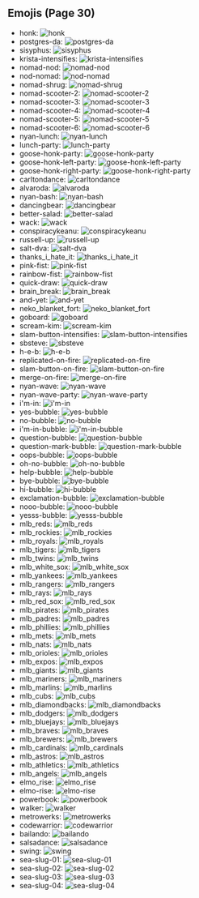 
## Emojis (Page 30)

* honk: ![honk](/output/honk.png)
* postgres-da: ![postgres-da](/output/postgres-da.png)
* sisyphus: ![sisyphus](/output/sisyphus.gif)
* krista-intensifies: ![krista-intensifies](/output/krista-intensifies)
* nomad-nod: ![nomad-nod](/output/nomad-nod.gif)
* nod-nomad: ![nod-nomad](/output/nod-nomad)
* nomad-shrug: ![nomad-shrug](/output/nomad-shrug.png)
* nomad-scooter-2: ![nomad-scooter-2](/output/nomad-scooter-2.png)
* nomad-scooter-3: ![nomad-scooter-3](/output/nomad-scooter-3.png)
* nomad-scooter-4: ![nomad-scooter-4](/output/nomad-scooter-4.png)
* nomad-scooter-5: ![nomad-scooter-5](/output/nomad-scooter-5.png)
* nomad-scooter-6: ![nomad-scooter-6](/output/nomad-scooter-6.png)
* nyan-lunch: ![nyan-lunch](/output/nyan-lunch.gif)
* lunch-party: ![lunch-party](/output/lunch-party.gif)
* goose-honk-party: ![goose-honk-party](/output/goose-honk-party.gif)
* goose-honk-left-party: ![goose-honk-left-party](/output/goose-honk-left-party)
* goose-honk-right-party: ![goose-honk-right-party](/output/goose-honk-right-party.gif)
* carltondance: ![carltondance](/output/carltondance.gif)
* alvaroda: ![alvaroda](/output/alvaroda.png)
* nyan-bash: ![nyan-bash](/output/nyan-bash.gif)
* dancingbear: ![dancingbear](/output/dancingbear.gif)
* better-salad: ![better-salad](/output/better-salad.png)
* wack: ![wack](/output/wack.png)
* conspiracykeanu: ![conspiracykeanu](/output/conspiracykeanu.jpg)
* russell-up: ![russell-up](/output/russell-up.png)
* salt-dva: ![salt-dva](/output/salt-dva.jpg)
* thanks_i_hate_it: ![thanks_i_hate_it](/output/thanks_i_hate_it.jpg)
* pink-fist: ![pink-fist](/output/pink-fist.png)
* rainbow-fist: ![rainbow-fist](/output/rainbow-fist)
* quick-draw: ![quick-draw](/output/quick-draw.png)
* brain_break: ![brain_break](/output/brain_break.png)
* and-yet: ![and-yet](/output/and-yet.jpg)
* neko_blanket_fort: ![neko_blanket_fort](/output/neko_blanket_fort.png)
* goboard: ![goboard](/output/goboard.png)
* scream-kim: ![scream-kim](/output/scream-kim.jpg)
* slam-button-intensifies: ![slam-button-intensifies](/output/slam-button-intensifies.gif)
* sbsteve: ![sbsteve](/output/sbsteve.png)
* h-e-b: ![h-e-b](/output/h-e-b.png)
* replicated-on-fire: ![replicated-on-fire](/output/replicated-on-fire.gif)
* slam-button-on-fire: ![slam-button-on-fire](/output/slam-button-on-fire.gif)
* merge-on-fire: ![merge-on-fire](/output/merge-on-fire.gif)
* nyan-wave: ![nyan-wave](/output/nyan-wave.gif)
* nyan-wave-party: ![nyan-wave-party](/output/nyan-wave-party.gif)
* i'm-in: ![i'm-in](/output/i'm-in.gif)
* yes-bubble: ![yes-bubble](/output/yes-bubble.gif)
* no-bubble: ![no-bubble](/output/no-bubble.gif)
* i'm-in-bubble: ![i'm-in-bubble](/output/i'm-in-bubble)
* question-bubble: ![question-bubble](/output/question-bubble.gif)
* question-mark-bubble: ![question-mark-bubble](/output/question-mark-bubble)
* oops-bubble: ![oops-bubble](/output/oops-bubble.gif)
* oh-no-bubble: ![oh-no-bubble](/output/oh-no-bubble.gif)
* help-bubble: ![help-bubble](/output/help-bubble.gif)
* bye-bubble: ![bye-bubble](/output/bye-bubble.gif)
* hi-bubble: ![hi-bubble](/output/hi-bubble.gif)
* exclamation-bubble: ![exclamation-bubble](/output/exclamation-bubble.gif)
* nooo-bubble: ![nooo-bubble](/output/nooo-bubble.gif)
* yesss-bubble: ![yesss-bubble](/output/yesss-bubble.gif)
* mlb_reds: ![mlb_reds](/output/mlb_reds.jpg)
* mlb_rockies: ![mlb_rockies](/output/mlb_rockies.jpg)
* mlb_royals: ![mlb_royals](/output/mlb_royals.jpg)
* mlb_tigers: ![mlb_tigers](/output/mlb_tigers.jpg)
* mlb_twins: ![mlb_twins](/output/mlb_twins.gif)
* mlb_white_sox: ![mlb_white_sox](/output/mlb_white_sox.jpg)
* mlb_yankees: ![mlb_yankees](/output/mlb_yankees.jpg)
* mlb_rangers: ![mlb_rangers](/output/mlb_rangers.jpg)
* mlb_rays: ![mlb_rays](/output/mlb_rays.jpg)
* mlb_red_sox: ![mlb_red_sox](/output/mlb_red_sox.jpg)
* mlb_pirates: ![mlb_pirates](/output/mlb_pirates.jpg)
* mlb_padres: ![mlb_padres](/output/mlb_padres.jpg)
* mlb_phillies: ![mlb_phillies](/output/mlb_phillies.jpg)
* mlb_mets: ![mlb_mets](/output/mlb_mets.jpg)
* mlb_nats: ![mlb_nats](/output/mlb_nats.jpg)
* mlb_orioles: ![mlb_orioles](/output/mlb_orioles.jpg)
* mlb_expos: ![mlb_expos](/output/mlb_expos.jpg)
* mlb_giants: ![mlb_giants](/output/mlb_giants.jpg)
* mlb_mariners: ![mlb_mariners](/output/mlb_mariners.jpg)
* mlb_marlins: ![mlb_marlins](/output/mlb_marlins.jpg)
* mlb_cubs: ![mlb_cubs](/output/mlb_cubs.jpg)
* mlb_diamondbacks: ![mlb_diamondbacks](/output/mlb_diamondbacks.jpg)
* mlb_dodgers: ![mlb_dodgers](/output/mlb_dodgers.jpg)
* mlb_bluejays: ![mlb_bluejays](/output/mlb_bluejays.png)
* mlb_braves: ![mlb_braves](/output/mlb_braves.gif)
* mlb_brewers: ![mlb_brewers](/output/mlb_brewers.jpg)
* mlb_cardinals: ![mlb_cardinals](/output/mlb_cardinals.jpg)
* mlb_astros: ![mlb_astros](/output/mlb_astros.jpg)
* mlb_athletics: ![mlb_athletics](/output/mlb_athletics.jpg)
* mlb_angels: ![mlb_angels](/output/mlb_angels.jpg)
* elmo_rise: ![elmo_rise](/output/elmo_rise.gif)
* elmo-rise: ![elmo-rise](/output/elmo-rise.png)
* powerbook: ![powerbook](/output/powerbook.png)
* walker: ![walker](/output/walker)
* metrowerks: ![metrowerks](/output/metrowerks.png)
* codewarrior: ![codewarrior](/output/codewarrior)
* bailando: ![bailando](/output/bailando.gif)
* salsadance: ![salsadance](/output/salsadance)
* swing: ![swing](/output/swing)
* sea-slug-01: ![sea-slug-01](/output/sea-slug-01.png)
* sea-slug-02: ![sea-slug-02](/output/sea-slug-02.png)
* sea-slug-03: ![sea-slug-03](/output/sea-slug-03.png)
* sea-slug-04: ![sea-slug-04](/output/sea-slug-04.png)
